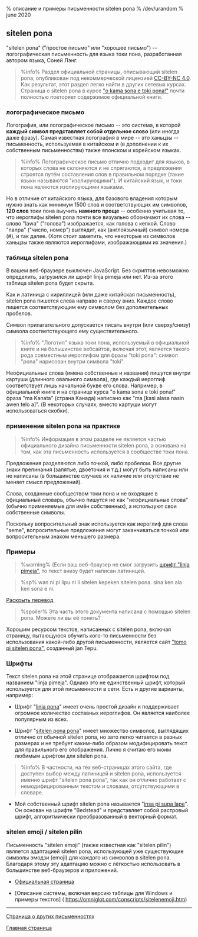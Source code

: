 % описание и примеры письменности sitelen pona 
% /dev/urandom
% june 2020

<style>
@font-face {
    font-family: "sitelen pona";
    src: url("linjapimeja19.woff")
}

.sp {
    font-size:3em;
    font-family:"sitelen pona";
    font-variant-ligatures: common-ligatures;
}

.spflex {
display: none;
flex-direction: row;
flex-wrap: wrap;
border: 2px solid #9b9b9b;
border-radius: 4pt;
}

.spitem {
	flex-grow: 1;
	width: 4em;
	padding: 0.25em;
	margin: 0.5em;
	border: 1px solid #9b9b9b;
	border-radius: 4pt;
	text-align: center;
	overflow: hidden;
}

@media tty {
	.spflex {
		display: none !important;
	}
}

</style>

## sitelen pona

"sitelen pona" ("простое письмо" или "хорошее письмо") -- логографическая
письменность для языка токи пона, разработанная автором языка, Соней Лэнг.

> %info%
> Раздел официальной страницы, описывающий sitelen pona, опубликован под
> некоммерческой лицензией [CC-BY-NC
> 4.0](https://creativecommons.org/licenses/by-nc/4.0/). Как результат, этот
> раздел легко найти в других сетевых курсах. Страница o sitelen pona в курсе
> ["o kama sona e toki pona!"](http://tokipona.net/tp/janpije/hieroglyphs.php)
> почти полностью повторяет содержимое официальной книги.

### логографическое письмо

Логография, или логографическое письмо -- это система, в которой **каждый символ
представляет собой отдельное слово** (или иногда даже фразу). Самая известная
логография в мире -- это ханьцзы -- письменность, используемая в китайском и (в
дополнении к их собственным письменностям) также японском и корейском языках.

> %info%
> Логографическое письмо отлично подходит для языков, в которых слова не
> склоняются и не спрягаются, а предложения строятся путём составления слов в
> правильном порядке (такие языки называются "изолирующими"). И китайский язык,
> и токи пона являются изолирующими языками.

Но в отличие от китайского языка, для базового владения которым нужно знать как
минимум 1500 слов и соответствующих им символов, **120 слов** токи пона выучить
**намного проще** -- особенно учитывая то, что иероглифы sitelen pona почти все
визуально обозначают их слова -- слово "lawa" ("голова") изображается, как
голова с кепкой. Слово "nanpa" ("число, номер") выглядит, как (англоязычный)
символ номера (\#), и так далее. (Хотя стоит заметить, что некоторые из символов
ханьцзы также являются иероглифами, изображающими их значения.)

### таблица sitelen pona

<noscript>
<div class="error">
В вашем веб-браузере выключен JavaScript. Без скриптов невозможно определить,
загрузился ли шрифт linja pimeja или нет. Из-за этого таблица sitelen pona будет
скрыта.
</div>
</noscript>

<div class="spflex">
<div class="spitem"><div class="sp">a</div>		a/kin</div>
<div class="spitem"><div class="sp">akesi</div>		akesi</div>
<div class="spitem"><div class="sp">ala</div>		ala</div>
<div class="spitem"><div class="sp">alasa</div>		alasa</div>
<div class="spitem"><div class="sp">ale</div>		ale/ali</div>
<div class="spitem"><div class="sp">anpa</div>		anpa</div>
<div class="spitem"><div class="sp">ante</div>		ante</div>
<div class="spitem"><div class="sp">anu</div>		anu</div>
<div class="spitem"><div class="sp">awen</div>		awen</div>
<div class="spitem"><div class="sp">e</div>		e</div>
<div class="spitem"><div class="sp">en</div>		en</div>
<div class="spitem"><div class="sp">esun</div>		esun</div>
<div class="spitem"><div class="sp">ijo</div>		ijo</div>
<div class="spitem"><div class="sp">ike</div>		ike</div>
<div class="spitem"><div class="sp">ilo</div>		ilo</div>
<div class="spitem"><div class="sp">insa</div>		insa</div>
<div class="spitem"><div class="sp">jaki</div>		jaki</div>
<div class="spitem"><div class="sp">jan</div>		jan</div>
<div class="spitem"><div class="sp">jelo</div>		jelo</div>
<div class="spitem"><div class="sp">jo</div>		jo</div>
<div class="spitem"><div class="sp">kala</div>		kala</div>
<div class="spitem"><div class="sp">kalama</div>	kalama</div>
<div class="spitem"><div class="sp">kama</div>		kama</div>
<div class="spitem"><div class="sp">kasi</div>		kasi</div>
<div class="spitem"><div class="sp">ken</div>		ken</div>
<div class="spitem"><div class="sp">kepeken</div>	kepeken</div>
<div class="spitem"><div class="sp">kili</div>		kili</div>
<div class="spitem"><div class="sp">kiwen</div>		kiwen</div>
<div class="spitem"><div class="sp">ko</div>		ko</div>
<div class="spitem"><div class="sp">kon</div>		kon</div>
<div class="spitem"><div class="sp">kule</div>		kule</div>
<div class="spitem"><div class="sp">kulupu</div>	kulupu</div>
<div class="spitem"><div class="sp">kute</div>		kute</div>
<div class="spitem"><div class="sp">la</div>		la</div>
<div class="spitem"><div class="sp">lape</div>		lape</div>
<div class="spitem"><div class="sp">laso</div>		laso</div>
<div class="spitem"><div class="sp">lawa</div>		lawa</div>
<div class="spitem"><div class="sp">len</div>		len</div>
<div class="spitem"><div class="sp">lete</div>		lete</div>
<div class="spitem"><div class="sp">li</div>		li</div>
<div class="spitem"><div class="sp">lili</div>		lili</div>
<div class="spitem"><div class="sp">linja</div>		linja</div>
<div class="spitem"><div class="sp">lipu</div>		lipu</div>
<div class="spitem"><div class="sp">loje</div>		loje</div>
<div class="spitem"><div class="sp">lon</div>		lon</div>
<div class="spitem"><div class="sp">luka</div>		luka</div>
<div class="spitem"><div class="sp">lukin</div>		lukin</div>
<div class="spitem"><div class="sp">lupa</div>		lupa</div>
<div class="spitem"><div class="sp">ma</div>		ma</div>
<div class="spitem"><div class="sp">mama</div>		mama</div>
<div class="spitem"><div class="sp">mani</div>		mani</div>
<div class="spitem"><div class="sp">meli</div>		meli</div>
<div class="spitem"><div class="sp">mi</div>		mi</div>
<div class="spitem"><div class="sp">mije</div>		mije</div>
<div class="spitem"><div class="sp">moku</div>		moku</div>
<div class="spitem"><div class="sp">moli</div>		moli</div>
<div class="spitem"><div class="sp">monsi</div>		monsi</div>
<div class="spitem"><div class="sp">mu</div>		mu</div>
<div class="spitem"><div class="sp">mun</div>		mun</div>
<div class="spitem"><div class="sp">musi</div>		musi</div>
<div class="spitem"><div class="sp">mute</div>		mute</div>
<div class="spitem"><div class="sp">nanpa</div>		nanpa</div>
<div class="spitem"><div class="sp">nasa</div>		nasa</div>
<div class="spitem"><div class="sp">nasin</div>		nasin</div>
<div class="spitem"><div class="sp">nena</div>		nena</div>
<div class="spitem"><div class="sp">ni</div>		ni</div>
<div class="spitem"><div class="sp">nimi</div>		nimi</div>
<div class="spitem"><div class="sp">noka</div>		noka</div>
<div class="spitem"><div class="sp">o</div>		o</div>
<div class="spitem"><div class="sp">olin</div>		olin</div>
<div class="spitem"><div class="sp">ona</div>		ona</div>
<div class="spitem"><div class="sp">open</div>		open</div>
<div class="spitem"><div class="sp">pakala</div>	pakala</div>
<div class="spitem"><div class="sp">pali</div>		pali</div>
<div class="spitem"><div class="sp">palisa</div>	palisa</div>
<div class="spitem"><div class="sp">pan</div>		pan</div>
<div class="spitem"><div class="sp">pana</div>		pana</div>
<div class="spitem"><div class="sp">pi</div>		pi</div>
<div class="spitem"><div class="sp">pilin</div>		pilin</div>
<div class="spitem"><div class="sp">pimeja</div>	pimeja</div>
<div class="spitem"><div class="sp">pini</div>		pini</div>
<div class="spitem"><div class="sp">pipi</div>		pipi</div>
<div class="spitem"><div class="sp">poka</div>		poka</div>
<div class="spitem"><div class="sp">poki</div>		poki</div>
<div class="spitem"><div class="sp">pona</div>		pona</div>
<div class="spitem"><div class="sp">pu</div>		pu</div>
<div class="spitem"><div class="sp">sama</div>		sama</div>
<div class="spitem"><div class="sp">seli</div>		seli</div>
<div class="spitem"><div class="sp">selo</div>		selo</div>
<div class="spitem"><div class="sp">seme</div>		seme</div>
<div class="spitem"><div class="sp">sewi</div>		sewi</div>
<div class="spitem"><div class="sp">sijelo</div>	sijelo</div>
<div class="spitem"><div class="sp">sike</div>		sike</div>
<div class="spitem"><div class="sp">sin</div>		sin</div>
<div class="spitem"><div class="sp">sina</div>		sina</div>
<div class="spitem"><div class="sp">sinpin</div>	sinpin</div>
<div class="spitem"><div class="sp">sitelen</div>	sitelen</div>
<div class="spitem"><div class="sp">sona</div>		sona</div>
<div class="spitem"><div class="sp">soweli</div>	soweli</div>
<div class="spitem"><div class="sp">suli</div>		suli</div>
<div class="spitem"><div class="sp">suno</div>		suno</div>
<div class="spitem"><div class="sp">supa</div>		supa</div>
<div class="spitem"><div class="sp">suwi</div>		suwi</div>
<div class="spitem"><div class="sp">tan</div>		tan</div>
<div class="spitem"><div class="sp">taso</div>		taso</div>
<div class="spitem"><div class="sp">tawa</div>		tawa</div>
<div class="spitem"><div class="sp">telo</div>		telo</div>
<div class="spitem"><div class="sp">tenpo</div>		tenpo</div>
<div class="spitem"><div class="sp">toki</div>		toki</div>
<div class="spitem"><div class="sp">tomo</div>		tomo</div>
<div class="spitem"><div class="sp">tu</div>		tu</div>
<div class="spitem"><div class="sp">unpa</div>		unpa</div>
<div class="spitem"><div class="sp">uta</div>		uta</div>
<div class="spitem"><div class="sp">utala</div>		utala</div>
<div class="spitem"><div class="sp">walo</div>		walo</div>
<div class="spitem"><div class="sp">wan</div>		wan</div>
<div class="spitem"><div class="sp">waso</div>		waso</div>
<div class="spitem"><div class="sp">wawa</div>		wawa</div>
<div class="spitem"><div class="sp">weka</div>		weka</div>
<div class="spitem"><div class="sp">wile</div>		wile</div>
</div>

<script>
document.fonts.load("12pt 'sitelen pona'").then(function () {
  var box = document.getElementsByClassName('spflex');
  for (var i=0; i < box.length; i++)
   box[i].style.display = "flex"; 
});
</script>

Как и латиница с кириллицей (или даже китайская письменность), sitelen pona
пишется слева направо и сверху вниз. Каждое слово пишется соответствующим ему
символом без дополнительных пробелов.

Символ прилагательного допускается писать внутри (или сверху/снизу) символа
соответствующего ему существительного.

> %info%
> "Логотип" языка токи пона, используемый в официальной книге и на большинстве
> вебсайтов, включая этот, является такого рода совместным иероглифом для фразы
> "toki pona": символ "pona" нарисован внутри символа "toki".

Неофициальные слова (имена собственные и названия) пишутся внутри картуши
(длинного овального символа), где каждый иероглиф соответствует лишь начальной
букве его слова. Например, в официальной книге и на странице курса "o kama sona
e toki pona!" фраза "ma Kanata" (страна Канада) написано как "ma [kasi alasa 
nasin awen telo a]". (В некоторых случаях, вместо картуши могут использоваться
скобки).

### применение sitelen pona на практике

> %info%
> Информация в этом разделе не является частью официального дизайна письменности
> sitelen pona, а основана на том, как эта письменность используется в
> сообществе токи пона.

Предложения разделяются либо точкой, либо пробелом. Все другие знаки препинания
(запятые, двоеточия и т.д.) могут быть написаны или не написаны (в большинстве
случаев их наличие или отсутствие не меняет смысл предложений).

Слова, созданные сообществом токи пона и не входящие в официальный словарь,
обычно пишутся не как "неофициальные слова" (обычно применяемые для имён
собственных), а используют свои собственные символы.

Поскольку вопросительный знак используется как иероглиф для слова "seme",
вопросительные предложения могут заканчиваться точкой или вопросительным знаком
меньшего размера.

### Примеры

> %warning%
> (Если ваш веб-браузер не смог загрузить [шрифт "linja pimeja"](https://github.com/increpare/linja_pimeja), 
> то текст внизу будет написан латиницей.

> %sp%
> wan ni pi lipu ni li sitelen kepeken sitelen pona. sina ken ala ken sona e ni.
>

<a name="answers" href="#answers" onclick="revealSpoilers();">Раскрыть перевод</a>

> %spoiler%
> Эта часть этого документа написана с помощью sitelen pona. Можете ли вы её
> понять?

Хорошим ресурсом текстов, написанных с sitelen pona, включая страницу,
пытающуюся обучить кого-то письменности без использования какой-либо другой
письменности, является сайт ["tomo pi sitelen
pona"](https://davidar.github.io/tp/), созданный jan Tepu.

### Шрифты

Текст sitelen pona на этой странице отображается шрифтом под названием "linja
pimeja". Однако это не единственный шрифт, который используется для этой
письменности в сети. Есть и другие варианты, например:

 * Шрифт "[linja pona](musilili.net/linja-pona/)" имеет очень простой дизайн и
   поддерживает огромное количество составных иероглифов. Он является наиболее
   популярным из всех.

 * Шрифт "[sitelen pona pona](https://jackhumbert.github.io/sitelen-pona-pona/)"
   имеет множество символов, выглядящих отлично от обычной sitelen pona, но зато
   легко читается в разных размерах и не требует каким-либо образом
   модифицировать текст для правильного его отображения. Лично я считаю его моим
   любимым шрифтом для sitelen pona.

> %info%
> В частности, на тех веб-страницах этого сайта, где доступен выбор между
> латиницей и sitelen pona, используется именно шрифт "sitelen pona pona", так
> как он отлично работает с немодифицированным текстом и словами, отсутствующими
> в словаре.

 * Мой собственный шрифт sitelen pona называется "[insa pi supa lape](supalape.html)". 
   Он основан на шрифте "Bedstead" и представляет собой растровый шрифт,
   алгоритмически преобразованный в векторный формат.

### sitelen emoji / sitelen pilin

Письменность "sitelen emoji" (также известная как "sitelen pilin") является
адаптацией sitelen pona, использующей уже существующие символы эмодзи (emoji)
для каждого из символов в sitelen pona. Благодаря этому эту адаптацию можно с
лёгкостью использовать в большинстве веб-браузеров и приложений.

* [Официальная страница](https://sites.google.com/view/sitelenemoji)

* [Описание системы, включая версию таблицы для Windows и примеры текстов] (
https://omniglot.com/conscripts/sitelenemoji.htm)

---

[Страница о других письменностях](ru_x2.html)

[Главная страница](ru_index.html)


